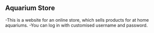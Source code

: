 ## Aquarium Store
-This is a website for an online store, which sells products for at home aquariums.
-You can log in with customised username and password.